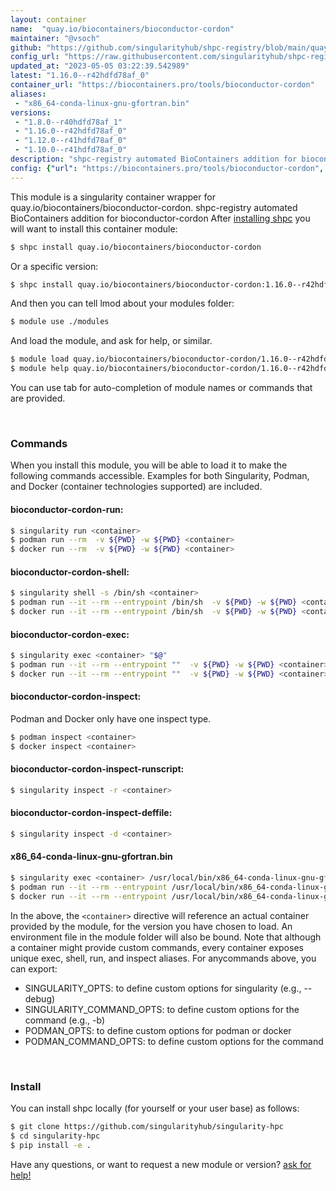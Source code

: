 ```yaml
---
layout: container
name:  "quay.io/biocontainers/bioconductor-cordon"
maintainer: "@vsoch"
github: "https://github.com/singularityhub/shpc-registry/blob/main/quay.io/biocontainers/bioconductor-cordon/container.yaml"
config_url: "https://raw.githubusercontent.com/singularityhub/shpc-registry/main/quay.io/biocontainers/bioconductor-cordon/container.yaml"
updated_at: "2023-05-05 03:22:39.542989"
latest: "1.16.0--r42hdfd78af_0"
container_url: "https://biocontainers.pro/tools/bioconductor-cordon"
aliases:
 - "x86_64-conda-linux-gnu-gfortran.bin"
versions:
 - "1.8.0--r40hdfd78af_1"
 - "1.16.0--r42hdfd78af_0"
 - "1.12.0--r41hdfd78af_0"
 - "1.10.0--r41hdfd78af_0"
description: "shpc-registry automated BioContainers addition for bioconductor-cordon"
config: {"url": "https://biocontainers.pro/tools/bioconductor-cordon", "maintainer": "@vsoch", "description": "shpc-registry automated BioContainers addition for bioconductor-cordon", "latest": {"1.16.0--r42hdfd78af_0": "sha256:8d1eed886f26a06acffb9c7fe8d4f7661b2f43e4d30e8b922ea7edaacaf2954a"}, "tags": {"1.8.0--r40hdfd78af_1": "sha256:d9b6f118dda0d5c9d67528e7083092313384d6b4e198434fce507c470fd4c9ce", "1.16.0--r42hdfd78af_0": "sha256:8d1eed886f26a06acffb9c7fe8d4f7661b2f43e4d30e8b922ea7edaacaf2954a", "1.12.0--r41hdfd78af_0": "sha256:def3bf2ad0b724a92a5644c39f735983ef2d5e453d5d1a2254b4c64a6ed8b78a", "1.10.0--r41hdfd78af_0": "sha256:5b3c7e9d79f9183f6d933d173b9589f991d93a14ffeb5cefc5431c15d8662cb5"}, "docker": "quay.io/biocontainers/bioconductor-cordon", "aliases": {"x86_64-conda-linux-gnu-gfortran.bin": "/usr/local/bin/x86_64-conda-linux-gnu-gfortran.bin"}}
---
```


This module is a singularity container wrapper for quay.io/biocontainers/bioconductor-cordon.
shpc-registry automated BioContainers addition for bioconductor-cordon
After [installing shpc](#install) you will want to install this container module:


```bash
$ shpc install quay.io/biocontainers/bioconductor-cordon
```

Or a specific version:

```bash
$ shpc install quay.io/biocontainers/bioconductor-cordon:1.16.0--r42hdfd78af_0
```

And then you can tell lmod about your modules folder:

```bash
$ module use ./modules
```

And load the module, and ask for help, or similar.

```bash
$ module load quay.io/biocontainers/bioconductor-cordon/1.16.0--r42hdfd78af_0
$ module help quay.io/biocontainers/bioconductor-cordon/1.16.0--r42hdfd78af_0
```

You can use tab for auto-completion of module names or commands that are provided.

<br>

### Commands

When you install this module, you will be able to load it to make the following commands accessible.
Examples for both Singularity, Podman, and Docker (container technologies supported) are included.

#### bioconductor-cordon-run:

```bash
$ singularity run <container>
$ podman run --rm  -v ${PWD} -w ${PWD} <container>
$ docker run --rm  -v ${PWD} -w ${PWD} <container>
```

#### bioconductor-cordon-shell:

```bash
$ singularity shell -s /bin/sh <container>
$ podman run --it --rm --entrypoint /bin/sh  -v ${PWD} -w ${PWD} <container>
$ docker run --it --rm --entrypoint /bin/sh  -v ${PWD} -w ${PWD} <container>
```

#### bioconductor-cordon-exec:

```bash
$ singularity exec <container> "$@"
$ podman run --it --rm --entrypoint ""  -v ${PWD} -w ${PWD} <container> "$@"
$ docker run --it --rm --entrypoint ""  -v ${PWD} -w ${PWD} <container> "$@"
```

#### bioconductor-cordon-inspect:

Podman and Docker only have one inspect type.

```bash
$ podman inspect <container>
$ docker inspect <container>
```

#### bioconductor-cordon-inspect-runscript:

```bash
$ singularity inspect -r <container>
```

#### bioconductor-cordon-inspect-deffile:

```bash
$ singularity inspect -d <container>
```


#### x86_64-conda-linux-gnu-gfortran.bin

```bash
$ singularity exec <container> /usr/local/bin/x86_64-conda-linux-gnu-gfortran.bin
$ podman run --it --rm --entrypoint /usr/local/bin/x86_64-conda-linux-gnu-gfortran.bin   -v ${PWD} -w ${PWD} <container> -c " $@"
$ docker run --it --rm --entrypoint /usr/local/bin/x86_64-conda-linux-gnu-gfortran.bin   -v ${PWD} -w ${PWD} <container> -c " $@"
```



In the above, the `<container>` directive will reference an actual container provided
by the module, for the version you have chosen to load. An environment file in the
module folder will also be bound. Note that although a container
might provide custom commands, every container exposes unique exec, shell, run, and
inspect aliases. For anycommands above, you can export:

 - SINGULARITY_OPTS: to define custom options for singularity (e.g., --debug)
 - SINGULARITY_COMMAND_OPTS: to define custom options for the command (e.g., -b)
 - PODMAN_OPTS: to define custom options for podman or docker
 - PODMAN_COMMAND_OPTS: to define custom options for the command

<br>

### Install

You can install shpc locally (for yourself or your user base) as follows:

```bash
$ git clone https://github.com/singularityhub/singularity-hpc
$ cd singularity-hpc
$ pip install -e .
```

Have any questions, or want to request a new module or version? [ask for help!](https://github.com/singularityhub/singularity-hpc/issues)